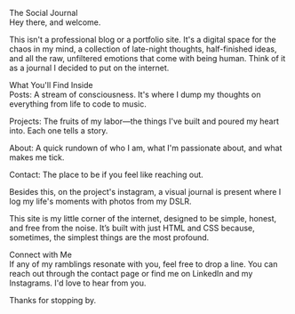 The Social Journal
<br>
Hey there, and welcome.

This isn't a professional blog or a portfolio site. It's a digital space for the chaos in my mind, a collection of late-night thoughts, half-finished ideas, and all the raw, unfiltered emotions that come with being human. Think of it as a journal I decided to put on the internet.

What You'll Find Inside
<br>
Posts: A stream of consciousness. It's where I dump my thoughts on everything from life to code to music.

Projects: The fruits of my labor—the things I've built and poured my heart into. Each one tells a story.

About: A quick rundown of who I am, what I'm passionate about, and what makes me tick.

Contact: The place to be if you feel like reaching out.

Besides this, on the project's instagram, a visual journal is present where I log my life's moments with photos from my DSLR.

This site is my little corner of the internet, designed to be simple, honest, and free from the noise. It’s built with just HTML and CSS because, sometimes, the simplest things are the most profound.

Connect with Me
<br>
If any of my ramblings resonate with you, feel free to drop a line. You can reach out through the contact page or find me on LinkedIn and my Instagrams. I'd love to hear from you.

Thanks for stopping by.
